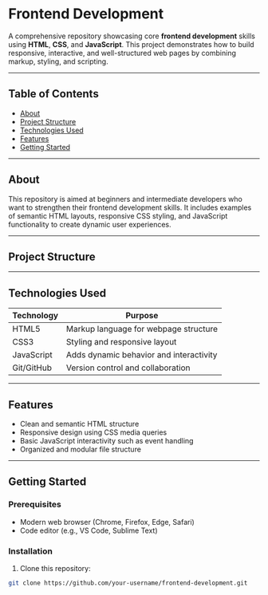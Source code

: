 # Frontend Development

A comprehensive repository showcasing core **frontend development** skills using **HTML**, **CSS**, and **JavaScript**. This project demonstrates how to build responsive, interactive, and well-structured web pages by combining markup, styling, and scripting.

---

## Table of Contents

- [About](#about)
- [Project Structure](#project-structure)
- [Technologies Used](#technologies-used)
- [Features](#features)
- [Getting Started](#getting-started)

---

## About

This repository is aimed at beginners and intermediate developers who want to strengthen their frontend development skills. It includes examples of semantic HTML layouts, responsive CSS styling, and JavaScript functionality to create dynamic user experiences.

---

## Project Structure


---

## Technologies Used

| Technology | Purpose                                   |
|------------|-------------------------------------------|
| HTML5      | Markup language for webpage structure     |
| CSS3       | Styling and responsive layout              |
| JavaScript | Adds dynamic behavior and interactivity    |
| Git/GitHub | Version control and collaboration          |

---

## Features

- Clean and semantic HTML structure
- Responsive design using CSS media queries
- Basic JavaScript interactivity such as event handling
- Organized and modular file structure

---

## Getting Started

### Prerequisites

- Modern web browser (Chrome, Firefox, Edge, Safari)
- Code editor (e.g., VS Code, Sublime Text)

### Installation

1. Clone this repository:

```bash
git clone https://github.com/your-username/frontend-development.git
